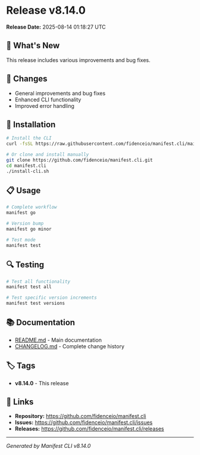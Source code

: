 # Release v8.14.0

**Release Date:** 2025-08-14 01:18:27 UTC

## 🎯 What's New

This release includes various improvements and bug fixes.

## 🔧 Changes

- General improvements and bug fixes
- Enhanced CLI functionality
- Improved error handling

## 🚀 Installation

```bash
# Install the CLI
curl -fsSL https://raw.githubusercontent.com/fidenceio/manifest.cli/main/install-cli.sh | bash

# Or clone and install manually
git clone https://github.com/fidenceio/manifest.cli.git
cd manifest.cli
./install-cli.sh
```

## 📋 Usage

```bash
# Complete workflow
manifest go

# Version bump
manifest go minor

# Test mode
manifest test
```

## 🔍 Testing

```bash
# Test all functionality
manifest test all

# Test specific version increments
manifest test versions
```

## 📚 Documentation

- [README.md](README.md) - Main documentation
- [CHANGELOG.md](CHANGELOG.md) - Complete change history

## 🏷️ Tags

- **v8.14.0** - This release

## 🔗 Links

- **Repository:** https://github.com/fidenceio/manifest.cli
- **Issues:** https://github.com/fidenceio/manifest.cli/issues
- **Releases:** https://github.com/fidenceio/manifest.cli/releases

---

*Generated by Manifest CLI v8.14.0*
